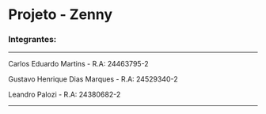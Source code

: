 # Projeto - Zenny


### Integrantes: 

***
Carlos Eduardo Martins         - R.A: 24463795-2

Gustavo Henrique Dias Marques  - R.A: 24529340-2

Leandro Palozi                 - R.A: 24380682-2
***

